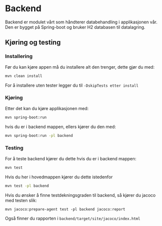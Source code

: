 # Backend

Backend er modulet vårt som håndterer databehandling i applikasjonen vår. Den er bygget på Spring-boot og bruker H2 databasen til datalagring. 

## Kjøring og testing

### Installering

Før du kan kjøre appen må du installere alt den trenger, dette gjør du med:
```bash 
mvn clean install
```
For å installere uten tester legger du til `-DskipTests etter install`

### Kjøring
Etter det kan du kjøre applikasjonen med:
```bash
mvn spring-boot:run
```

hvis du er i backend mappen, ellers kjører du den med:
```bash
mvn spring-boot:run -pl backend
```

### Testing
For å teste backend kjører du dette hvis du er i backend mappen:
```bash
mvn test 
```

Hvis du her i hovedmappen kjører du dette istedenfor

```bash
mvn test -pl backend
```

Hvis du ønsker å finne testdekningsgraden til backend, så kjører du jacoco med testen slik:
```
mvn jacoco:prepare-agent test -pl backend jacoco:report
```

Også finner du rapporten i `backend/target/site/jacoco/index.html`

## 
